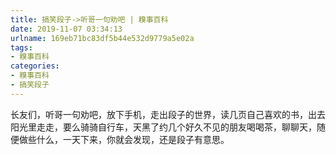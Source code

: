 ```yaml
---
title: 搞笑段子->听哥一句劝吧 | 糗事百科
date: 2019-11-07 03:34:13
urlname: 169eb71bc83df5b44e532d9779a5e02a
tags: 
- 糗事百科
categories:
- 糗事百科
- 搞笑段子
---
```

长友们，听哥一句劝吧，放下手机，走出段子的世界，读几页自己喜欢的书，出去阳光里走走，要么骑骑自行车，天黑了约几个好久不见的朋友喝喝茶，聊聊天，随便做些什么，一天下来，你就会发现，还是段子有意思。


